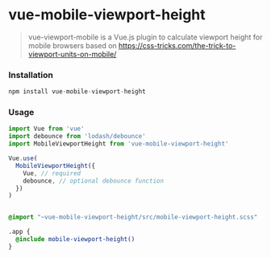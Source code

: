 
# vue-mobile-viewport-height

> vue-viewport-mobile is a Vue.js plugin to calculate viewport height for mobile browsers based on https://css-tricks.com/the-trick-to-viewport-units-on-mobile/

### Installation

```js
npm install vue-mobile-viewport-height
```

### Usage
```js
import Vue from 'vue'
import debounce from 'lodash/debounce'
import MobileViewportHeight from 'vue-mobile-viewport-height'

Vue.use(
  MobileViewportHeight({
    Vue, // required
    debounce, // optional debounce function
  })
)
```

```scss

@import "~vue-mobile-viewport-height/src/mobile-viewport-height.scss"

.app {
  @include mobile-viewport-height()
}
```